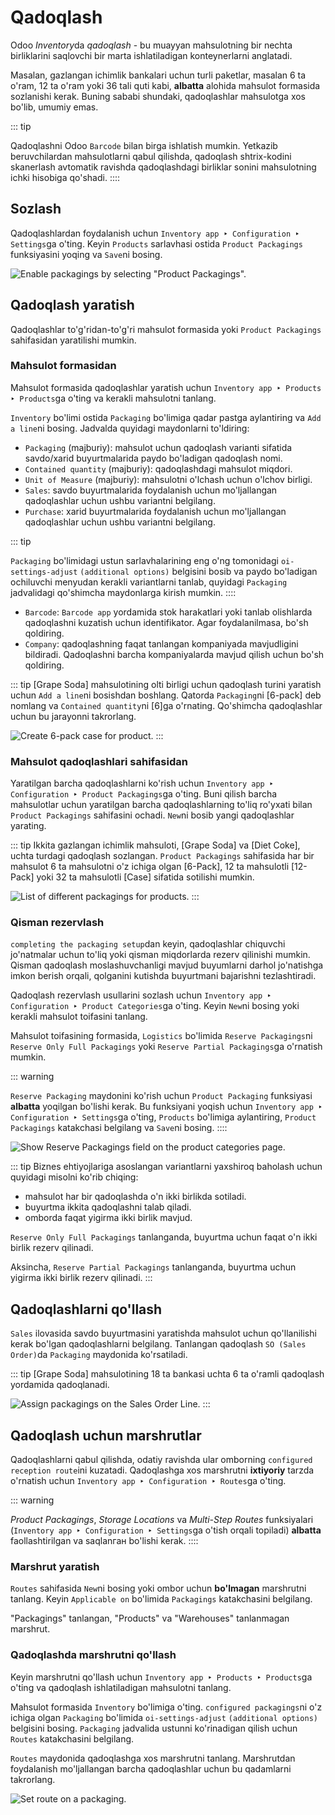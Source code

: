 # Qadoqlash

Odoo *Inventory*da *qadoqlash* - bu muayyan mahsulotning bir nechta birliklarini saqlovchi bir marta ishlatiladigan konteynerlarni anglatadi.

Masalan, gazlangan ichimlik bankalari uchun turli paketlar, masalan 6 ta o'ram, 12 ta o'ram yoki 36 tali quti kabi, **albatta** alohida mahsulot formasida sozlanishi kerak. Buning sababi shundaki, qadoqlashlar mahsulotga xos bo'lib, umumiy emas.

::: tip

Qadoqlashni Odoo `Barcode` bilan birga ishlatish mumkin. Yetkazib beruvchilardan mahsulotlarni qabul qilishda, qadoqlash shtrix-kodini skanerlash avtomatik ravishda qadoqlashdagi birliklar sonini mahsulotning ichki hisobiga qo'shadi.
::::

## Sozlash

Qadoqlashlardan foydalanish uchun `Inventory app ‣ Configuration ‣ Settings`ga o'ting. Keyin `Products` sarlavhasi ostida `Product Packagings` funksiyasini yoqing va `Save`ni bosing.

![Enable packagings by selecting \"Product Packagings\".](packaging/enable-packagings.png)

## Qadoqlash yaratish 

Qadoqlashlar to'g'ridan-to'g'ri mahsulot formasida yoki `Product Packagings` sahifasidan yaratilishi mumkin.

### Mahsulot formasidan

Mahsulot formasida qadoqlashlar yaratish uchun `Inventory app ‣ Products ‣ Products`ga o'ting va kerakli mahsulotni tanlang.

`Inventory` bo'limi ostida `Packaging` bo'limiga qadar pastga aylantiring va `Add a line`ni bosing. Jadvalda quyidagi maydonlarni to'ldiring:

- `Packaging` (majburiy): mahsulot uchun qadoqlash varianti sifatida savdo/xarid buyurtmalarida paydo bo'ladigan qadoqlash nomi.
- `Contained quantity` (majburiy): qadoqlashdagi mahsulot miqdori.
- `Unit of Measure` (majburiy): mahsulotni o'lchash uchun o'lchov birligi.
- `Sales`: savdo buyurtmalarida foydalanish uchun mo'ljallangan qadoqlashlar uchun ushbu variantni belgilang.
- `Purchase`: xarid buyurtmalarida foydalanish uchun mo'ljallangan qadoqlashlar uchun ushbu variantni belgilang.

::: tip

`Packaging` bo'limidagi ustun sarlavhalarining eng o'ng tomonidagi `oi-settings-adjust` `(additional options)` belgisini bosib va paydo bo'ladigan ochiluvchi menyudan kerakli variantlarni tanlab, quyidagi `Packaging` jadvalidagi qo'shimcha maydonlarga kirish mumkin.
::::

- `Barcode`: `Barcode app` yordamida stok harakatlari yoki tanlab olishlarda qadoqlashni kuzatish uchun identifikator. Agar foydalanilmasa, bo'sh qoldiring.
- `Company`: qadoqlashning faqat tanlangan kompaniyada mavjudligini bildiradi. Qadoqlashni barcha kompaniyalarda mavjud qilish uchun bo'sh qoldiring.

::: tip
[Grape Soda] mahsulotining olti birligi uchun qadoqlash turini yaratish uchun `Add a line`ni bosishdan boshlang. Qatorda `Packaging`ni [6-pack] deb nomlang va `Contained quantity`ni [6]ga o'rnating. Qo'shimcha qadoqlashlar uchun bu jarayonni takrorlang.

![Create 6-pack case for product.](packaging/create-product-packaging.png)
:::

### Mahsulot qadoqlashlari sahifasidan

Yaratilgan barcha qadoqlashlarni ko'rish uchun `Inventory app ‣ Configuration ‣ Product Packagings`ga o'ting. Buni qilish barcha mahsulotlar uchun yaratilgan barcha qadoqlashlarning to'liq ro'yxati bilan `Product Packagings` sahifasini ochadi. `New`ni bosib yangi qadoqlashlar yarating.

::: tip
Ikkita gazlangan ichimlik mahsuloti, [Grape Soda] va [Diet Coke], uchta turdagi qadoqlash sozlangan. `Product Packagings` sahifasida har bir mahsulot 6 ta mahsulotni o'z ichiga olgan [6-Pack], 12 ta mahsulotli [12-Pack] yoki 32 ta mahsulotli [Case] sifatida sotilishi mumkin.

![List of different packagings for products.](packaging/packagings.png)
:::

### Qisman rezervlash

`completing the packaging setup`dan keyin, qadoqlashlar chiquvchi jo'natmalar uchun to'liq yoki qisman miqdorlarda rezerv qilinishi mumkin. Qisman qadoqlash moslashuvchanligi mavjud buyumlarni darhol jo'natishga imkon berish orqali, qolganini kutishda buyurtmani bajarishni tezlashtiradi.

Qadoqlash rezervlash usullarini sozlash uchun `Inventory app ‣ Configuration ‣ Product Categories`ga o'ting. Keyin `New`ni bosing yoki kerakli mahsulot toifasini tanlang.

Mahsulot toifasining formasida, `Logistics` bo'limida `Reserve Packagings`ni `Reserve Only Full Packagings` yoki `Reserve Partial Packagings`ga o'rnatish mumkin.

::: warning

`Reserve Packaging` maydonini ko'rish uchun `Product Packaging` funksiyasi **albatta** yoqilgan bo'lishi kerak. Bu funksiyani yoqish uchun `Inventory app ‣ Configuration ‣ Settings`ga o'ting, `Products` bo'limiga aylantiring, `Product Packagings` katakchasi belgilang va `Save`ni bosing.
::::

![Show Reserve Packagings field on the product categories page.](packaging/reserve-packaging.png)

::: tip
Biznes ehtiyojlariga asoslangan variantlarni yaxshiroq baholash uchun quyidagi misolni ko'rib chiqing:

- mahsulot har bir qadoqlashda o'n ikki birlikda sotiladi.
- buyurtma ikkita qadoqlashni talab qiladi.
- omborda faqat yigirma ikki birlik mavjud.

`Reserve Only Full Packagings` tanlanganda, buyurtma uchun faqat o'n ikki birlik rezerv qilinadi.

Aksincha, `Reserve Partial Packagings` tanlanganda, buyurtma uchun yigirma ikki birlik rezerv qilinadi.
:::

## Qadoqlashlarni qo'llash

`Sales` ilovasida savdo buyurtmasini yaratishda mahsulot uchun qo'llanilishi kerak bo'lgan qadoqlashlarni belgilang. Tanlangan qadoqlash `SO (Sales Order)`da `Packaging` maydonida ko'rsatiladi.

::: tip
[Grape Soda] mahsulotining 18 ta bankasi uchta 6 ta o'ramli qadoqlash yordamida qadoqlanadi.

![Assign packagings on the Sales Order Line.](packaging/packagings-sales-order.png)
:::

## Qadoqlash uchun marshrutlar 

Qadoqlashlarni qabul qilishda, odatiy ravishda ular omborning `configured reception route`ini kuzatadi. Qadoqlashga xos marshrutni **ixtiyoriy** tarzda o'rnatish uchun `Inventory app ‣ Configuration ‣ Routes`ga o'ting.

::: warning

*Product Packagings*, *Storage Locations* va *Multi-Step Routes* funksiyalari (`Inventory app ‣ Configuration ‣ Settings`ga o'tish orqali topiladi) **albatta** faollashtirilgan va saqlanган bo'lishi kerak.
::::


### Marshrut yaratish

`Routes` sahifasida `New`ni bosing yoki ombor uchun **bo'lmagan** marshrutni tanlang. Keyin `Applicable on` bo'limida `Packagings` katakchasini belgilang.



"Packagings" tanlangan, "Products" va "Warehouses" tanlanmagan marshrut.


### Qadoqlashda marshrutni qo'llash 

Keyin marshrutni qo'llash uchun `Inventory app ‣ Products ‣ Products`ga o'ting va qadoqlash ishlatiladigan mahsulotni tanlang.

Mahsulot formasida `Inventory` bo'limiga o'ting. `configured packagings`ni o'z ichiga olgan `Packaging` bo'limida `oi-settings-adjust` `(additional options)` belgisini bosing. `Packaging` jadvalida ustunni ko'rinadigan qilish uchun `Routes` katakchasini belgilang.

`Routes` maydonida qadoqlashga xos marshrutni tanlang. Marshrutdan foydalanish mo'ljallangan barcha qadoqlashlar uchun bu qadamlarni takrorlang.

![Set route on a packaging.](packaging/apply-route.png)